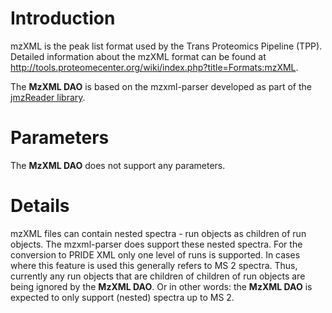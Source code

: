 # Introduction #

mzXML is the peak list format used by the Trans Proteomics Pipeline (TPP). Detailed information about the mzXML format can be found at http://tools.proteomecenter.org/wiki/index.php?title=Formats:mzXML.

The **MzXML DAO** is based on the mzxml-parser developed as part of the [jmzReader library](http://jmzreader.googlecode.com).

# Parameters #

The **MzXML DAO** does not support any parameters.

# Details #

mzXML files can contain nested spectra - run objects as children of run objects. The mzxml-parser does support these nested spectra. For the conversion to PRIDE XML only one level of runs is supported. In cases where this feature is used this generally refers to MS 2 spectra. Thus, currently any run objects that are children of children of run objects are being ignored by the **MzXML DAO**. Or in other words: the **MzXML DAO** is expected to only support (nested) spectra up to MS 2.
